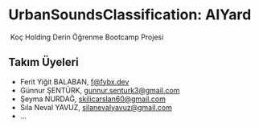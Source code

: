 # UrbanSoundsClassification: AIYard
​
Koç Holding Derin Öğrenme Bootcamp Projesi

## Takım Üyeleri

- Ferit Yiğit BALABAN, <f@fybx.dev>
- Günnur ŞENTÜRK, <gunnur.senturk3@gmail.com>
- Şeyma NURDAĞ, <skilicarslan60@gmail.com>
- Sıla Neval YAVUZ, <silanevalyavuz@gmail.com>
- ...
